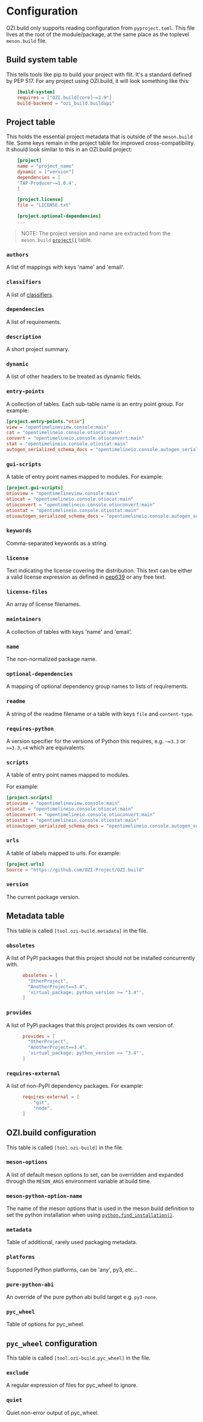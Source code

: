 # Configuration

OZI.build only supports reading configuration from `pyproject.toml`.
This file lives at the root of the module/package, at the same place
as the toplevel `meson.build` file.

## Build system table

This tells tools like pip to build your project with flit. It's a standard
defined by PEP 517. For any project using OZI.build, it will look something like this:

``` toml
    [build-system]
    requires = ["OZI.build[core]~=1.9"]
    build-backend = "ozi_build.buildapi"
```

## Project table

This holds the essential project metadata that is outside of the ``meson.build`` file.
Some keys remain in the project table for improved cross-compatibility.
It should look similar to this in an OZI.build project:

``` toml
    [project]
    name = "project_name"
    dynamic = ["version"]
    dependencies = [
    'TAP-Producer~=1.0.4',
    ]

    [project.license]
    file = "LICENSE.txt"

    [project.optional-dependencies]
    ...
```

> NOTE: The project version and name are extracted from the `meson.build`
> [`project()`](http://mesonbuild.com/Reference-manual.html#project) table.

### `authors`

A list of mappings with keys 'name' and 'email'.

### `classifiers`

A list of [classifiers](https://pypi.python.org/pypi?%3Aaction=list_classifiers).

### `dependencies`

A list of requirements.

### `description`

A short project summary.

### `dynamic`

A list of other headers to be treated as dynamic fields.

### `entry-points`

A collection of tables. Each sub-table name is an entry point group.
For example:

``` toml
[project.entry-points."otio"]
view = "opentimelineview.console:main"
cat = "opentimelineio.console.otiocat:main"
convert = "opentimelineio.console.otioconvert:main"
stat = "opentimelineio.console.otiostat:main"
autogen_serialized_schema_docs = "opentimelineio.console.autogen_serialized_datamodel:main"
```

### `gui-scripts`

A table of entry point names mapped to modules.
For example:

``` toml
[project.gui-scripts]
otioview = "opentimelineview.console:main"
otiocat = "opentimelineio.console.otiocat:main"
otioconvert = "opentimelineio.console.otioconvert:main"
otiostat = "opentimelineio.console.otiostat:main"
otioautogen_serialized_schema_docs = "opentimelineio.console.autogen_serialized_datamodel:main"
```

### `keywords`

Comma-separated keywords as a string.

### `license`

Text indicating the license covering the distribution.
This text can be either a valid license expression as defined in [pep639](https://www.python.org/dev/peps/pep-0639/#id88) or any free text.


### `license-files`

An array of license filenames.

### `maintainers`

A collection of tables with keys 'name' and 'email'.

### `name`

The non-normalized package name.

### `optional-dependencies`

A mapping of optional dependency group names to lists of requirements.

### `readme`

A string of the readme filename or a table with keys ``file`` and ``content-type``.

### `requires-python`

A version specifier for the versions of Python this requires, e.g. ``~=3.3`` or
``>=3.3,<4`` which are equivalents.

### `scripts`

A table of entry point names mapped to modules.

For example:

``` toml
[project.scripts]
otioview = "opentimelineview.console:main"
otiocat = "opentimelineio.console.otiocat:main"
otioconvert = "opentimelineio.console.otioconvert:main"
otiostat = "opentimelineio.console.otiostat:main"
otioautogen_serialized_schema_docs = "opentimelineio.console.autogen_serialized_datamodel:main"
```


### `urls`

A table of labels mapped to urls.
For example:

``` toml
[project.urls]
Source = "https://github.com/OZI-Project/OZI.build"
```


### `version`

The current package version.


## Metadata table

This table is called `[tool.ozi-build.metadata]` in the file.

### `obsoletes`


A list of PyPI packages that this project should not be installed concurrently with.

``` toml
      obsoletes = [
        "OtherProject",
        "AnotherProject==3.4",
        'virtual_package; python_version >= "3.4"',
      ]
```


### `provides`

A list of PyPI packages that this project provides its own version of.

``` toml
      provides = [
        "OtherProject",
        "AnotherProject==3.4",
        'virtual_package; python_version >= "3.4"',
      ]
```

### `requires-external`

A list of non-PyPI dependency packages. For example:

``` toml
      requires-external = [
          "git",
          "node",
      ]
```


## OZI.build configuration

This table is called `[tool.ozi-build]` in the file.

### `meson-options`

A list of default meson options to set, can be overridden and expanded through the `MESON_ARGS`
environment variable at build time.

### `meson-python-option-name`

The name of the meson options that is used in the meson build definition
to set the python installation when using
[`python.find_installation()`](http://mesonbuild.com/Python-module.html#find_installation).

### `metadata`

Table of additional, rarely used packaging metadata.

### `platforms`

Supported Python platforms, can be 'any', py3, etc...

### `pure-python-abi`

An override of the pure python abi build target e.g. ``py3-none``.

### `pyc_wheel`

Table of options for pyc_wheel.


## ``pyc_wheel`` configuration

This table is called `[tool.ozi-build.pyc_wheel]` in the file.

### `exclude`

A regular expression of files for pyc_wheel to ignore.

### `quiet`

Quiet non-error output of pyc_wheel.


